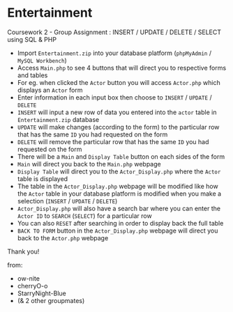 # Entertainment
Coursework 2 - Group Assignment : INSERT / UPDATE / DELETE / SELECT using SQL &amp; PHP

- Import `Entertainment.zip` into your database platform (`phpMyAdmin` / `MySQL Workbench`)
- Access `Main.php` to see 4 buttons that will direct you to respective forms and tables
- For eg. when clicked the `Actor` button you will access `Actor.php` which displays an `Actor` form
- Enter information in each input box then choose to `INSERT` / `UPDATE` / `DELETE`
- `INSERT` will  input a new row of data you entered into the `actor` table in `Entertainment.zip` database
- `UPDATE` will make changes (according to the form) to the particular row that has the same `ID` you had requested on the form
- `DELETE` will remove the particular row that has the same `ID` you had requested on the form
- There will be a `Main` and `Display Table` button on each sides of the form
- `Main` will direct you back to the `Main.php` webpage
- `Display Table` will direct you to the `Actor_Display.php` where the `Actor` table is displayed
- The table in the `Actor_Display.php` webpage will be modified like how the `Actor` table in your database platform is modified
  when you make a selection (`INSERT` / `UPDATE` / `DELETE`)
- `Actor_Display.php` will also have a search bar where you can enter the `Actor ID` to `SEARCH` (`SELECT`) for a particular row
- You can also `RESET` after searching in order to display back the full table
- `BACK TO FORM` button in the `Actor_Display.php` webpage will direct you back to the `Actor.php` webpage

Thank you! 

from: 
- ow-nite
- cherryO-o 
- StarryNight-Blue
- (& 2 other groupmates)
